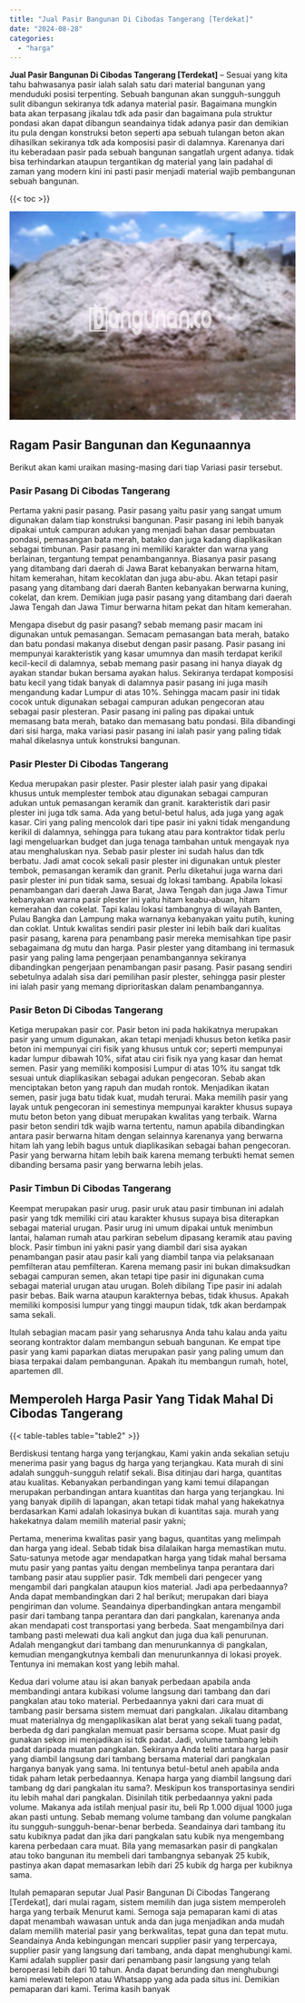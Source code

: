 ```yaml
---
title: "Jual Pasir Bangunan Di Cibodas Tangerang [Terdekat]"
date: "2024-08-28"
categories: 
  - "harga"
---
```


**Jual Pasir Bangunan Di Cibodas Tangerang \[Terdekat\]** – Sesuai yang kita tahu bahwasanya pasir ialah salah satu dari material bangunan yang menduduki posisi terpenting. Sebuah bangunan akan sungguh-sungguh sulit dibangun sekiranya tdk adanya material pasir. Bagaimana mungkin bata akan terpasang jikalau tdk ada pasir dan bagaimana pula struktur pondasi akan dapat dibangun seandainya tidak adanya pasir dan demikian itu pula dengan konstruksi beton seperti apa sebuah tulangan beton akan dihasilkan sekiranya tdk ada komposisi pasir di dalamnya. Karenanya dari itu keberadaan pasir pada sebuah bangunan sangatlah urgent adanya. tidak bisa terhindarkan ataupun tergantikan dg material yang lain padahal di zaman yang modern kini ini pasti pasir menjadi material wajib pembangunan sebuah bangunan.

{{< toc >}}

![Jual Pasir Bangunan Di Cibodas Tangerang [Terdekat]](/images/jual-pasir-bangunan-13.png)

## Ragam Pasir Bangunan dan Kegunaannya

Berikut akan kami uraikan masing-masing dari tiap Variasi pasir tersebut.

### Pasir Pasang Di Cibodas Tangerang

Pertama yakni pasir pasang. Pasir pasang yaitu pasir yang sangat umum digunakan dalam tiap konstruksi bangunan. Pasir pasang ini lebih banyak dipakai untuk campuran adukan yang menjadi bahan dasar pembuatan pondasi, pemasangan bata merah, batako dan juga kadang diaplikasikan sebagai timbunan. Pasir pasang ini memiliki karakter dan warna yang berlainan, tergantung tempat penambangannya. Biasanya pasir pasang yang ditambang dari daerah di Jawa Barat kebanyakan berwarna hitam, hitam kemerahan, hitam kecoklatan dan juga abu-abu. Akan tetapi pasir pasang yang ditambang dari daerah Banten kebanyakan berwarna kuning, cokelat, dan krem. Demikian juga pasir pasang yang ditambang dari daerah Jawa Tengah dan Jawa Timur berwarna hitam pekat dan hitam kemerahan.

Mengapa disebut dg pasir pasang? sebab memang pasir macam ini digunakan untuk pemasangan. Semacam pemasangan bata merah, batako dan batu pondasi makanya disebut dengan pasir pasang. Pasir pasang ini mempunyai karakteristik yang kasar umumnya dan masih terdapat kerikil kecil-kecil di dalamnya, sebab memang pasir pasang ini hanya diayak dg ayakan standar bukan bersama ayakan halus. Sekiranya terdapat komposisi batu kecil yang tidak banyak di dalamnya pasir pasang ini juga masih mengandung kadar Lumpur di atas 10%. Sehingga macam pasir ini tidak cocok untuk digunakan sebagai campuran adukan pengecoran atau sebagai pasir plesteran. Pasir pasang ini paling pas dipakai untuk memasang bata merah, batako dan memasang batu pondasi. Bila dibandingi dari sisi harga, maka variasi pasir pasang ini ialah pasir yang paling tidak mahal dikelasnya untuk konstruksi bangunan.

### Pasir Plester Di Cibodas Tangerang

Kedua merupakan pasir plester. Pasir plester ialah pasir yang dipakai khusus untuk memplester tembok atau digunakan sebagai campuran adukan untuk pemasangan keramik dan granit. karakteristik dari pasir plester ini juga tdk sama. Ada yang betul-betul halus, ada juga yang agak kasar. Ciri yang paling mencolok dari tipe pasir ini yakni tidak mengandung kerikil di dalamnya, sehingga para tukang atau para kontraktor tidak perlu lagi mengeluarkan budget dan juga tenaga tambahan untuk mengayak nya atau menghaluskan nya. Sebab pasir plester ini sudah halus dan tdk berbatu. Jadi amat cocok sekali pasir plester ini digunakan untuk plester tembok, pemasangan keramik dan granit. Perlu diketahui juga warna dari pasir plester ini pun tidak sama, sesuai dg lokasi tambang. Apabila lokasi penambangan dari daerah Jawa Barat, Jawa Tengah dan juga Jawa Timur kebanyakan warna pasir plester ini yaitu hitam keabu-abuan, hitam kemerahan dan cokelat. Tapi kalau lokasi tambangnya di wilayah Banten, Pulau Bangka dan Lampung maka warnanya kebanyakan yaitu putih, kuning dan coklat. Untuk kwalitas sendiri pasir plester ini lebih baik dari kualitas pasir pasang, karena para penambang pasir mereka memisahkan tipe pasir sebagaimana dg mutu dan harga. Pasir plester yang ditambang ini termasuk pasir yang paling lama pengerjaan penambangannya sekiranya dibandingkan pengerjaan penambangan pasir pasang. Pasir pasang sendiri sebetulnya adalah sisa dari pemilihan pasir plester, sehingga pasir plester ini ialah pasir yang memang diprioritaskan dalam penambangannya.

### Pasir Beton Di Cibodas Tangerang

Ketiga merupakan pasir cor. Pasir beton ini pada hakikatnya merupakan pasir yang umum digunakan, akan tetapi menjadi khusus beton ketika pasir beton ini mempunyai ciri fisik yang khusus untuk cor; seperti mempunyai kadar lumpur dibawah 10%, sifat atau ciri fisik nya yang kasar dan hemat semen. Pasir yang memiliki komposisi Lumpur di atas 10% itu sangat tdk sesuai untuk diaplikasikan sebagai adukan pengecoran. Sebab akan menciptakan beton yang rapuh dan mudah rontok. Menjadikan ikatan semen, pasir juga batu tidak kuat, mudah terurai. Maka memilih pasir yang layak untuk pengecoran ini semestinya mempunyai karakter khusus supaya mutu beton beton yang dibuat merupakan kwalitas yang terbaik. Warna pasir beton sendiri tdk wajib warna tertentu, namun apabila dibandingkan antara pasir berwarna hitam dengan selainnya karenanya yang berwarna hitam lah yang lebih bagus untuk diaplikasikan sebagai bahan pengecoran. Pasir yang berwarna hitam lebih baik karena memang terbukti hemat semen dibanding bersama pasir yang berwarna lebih jelas.

### Pasir Timbun Di Cibodas Tangerang

Keempat merupakan pasir urug. pasir uruk atau pasir timbunan ini adalah pasir yang tdk memiliki ciri atau karakter khusus supaya bisa diterapkan sebagai material urugan. Pasir urug ini umum dipakai untuk menimbun lantai, halaman rumah atau parkiran sebelum dipasang keramik atau paving block. Pasir timbun ini yakni pasir yang diambil dari sisa ayakan penambangan pasir atau pasir kali yang diambil tanpa via pelaksanaan pemfilteran atau pemfilteran. Karena memang pasir ini bukan dimaksudkan sebagai campuran semen, akan tetapi tipe pasir ini digunakan cuma sebagai material urugan atau urugan. Boleh dibilang Tipe pasir ini adalah pasir bebas. Baik warna ataupun karakternya bebas, tidak khusus. Apakah memiliki komposisi lumpur yang tinggi maupun tidak, tdk akan berdampak sama sekali.

Itulah sebagian macam pasir yang seharusnya Anda tahu kalau anda yaitu seorang kontraktor dalam membangun sebuah bangunan. Ke empat tipe pasir yang kami paparkan diatas merupakan pasir yang paling umum dan biasa terpakai dalam pembangunan. Apakah itu membangun rumah, hotel, apartemen dll.

## Memperoleh Harga Pasir Yang Tidak Mahal Di Cibodas Tangerang

{{< table-tables table="table2" >}}

Berdiskusi tentang harga yang terjangkau, Kami yakin anda sekalian setuju menerima pasir yang bagus dg harga yang terjangkau. Kata murah di sini adalah sungguh-sungguh relatif sekali. Bisa ditinjau dari harga, quantitas atau kualitas. Kebanyakan perbandingan yang kami temui dilapangan merupakan perbandingan antara kuantitas dan harga yang terjangkau. Ini yang banyak dipilih di lapangan, akan tetapi tidak mahal yang hakekatnya berdasarkan Kami adalah lokasinya bukan di kuantitas saja. murah yang hakekatnya dalam memilih material pasir yakni;

Pertama, menerima kwalitas pasir yang bagus, quantitas yang melimpah dan harga yang ideal. Sebab tidak bisa dilalaikan harga memastikan mutu. Satu-satunya metode agar mendapatkan harga yang tidak mahal bersama mutu pasir yang pantas yaitu dengan membelinya tanpa perantara dari tambang pasir atau supplier pasir. Tdk membeli dari pengecer yang mengambil dari pangkalan ataupun kios material. Jadi apa perbedaannya? Anda dapat membandingkan dari 2 hal berikut; merupakan dari biaya pengiriman dan volume. Seandainya diperbandingkan antara mengambil pasir dari tambang tanpa perantara dan dari pangkalan, karenanya anda akan mendapati cost transportasi yang berbeda. Saat mengambilnya dari tambang pasti melewati dua kali angkut dan juga dua kali penurunan. Adalah mengangkut dari tambang dan menurunkannya di pangkalan, kemudian mengangkutnya kembali dan menurunkannya di lokasi proyek. Tentunya ini memakan kost yang lebih mahal.

Kedua dari volume atau isi akan banyak perbedaan apabila anda membandingi antara kubikasi volume langsung dari tambang dan dari pangkalan atau toko material. Perbedaannya yakni dari cara muat di tambang pasir bersama sistem memuat dari pangkalan. Jikalau ditambang muat materialnya dg mengaplikasikan alat berat yang sekali tuang padat, berbeda dg dari pangkalan memuat pasir bersama scope. Muat pasir dg gunakan sekop ini menjadikan isi tdk padat. Jadi, volume tambang lebih padat daripada muatan pangkalan. Sekiranya Anda teliti antara harga pasir yang diambil langsung dari tambang bersama material dari pangkalan harganya banyak yang sama. Ini tentunya betul-betul aneh apabila anda tidak paham letak perbedaannya. Kenapa harga yang diambil langsung dari tambang dg dari pangkalan itu sama?. Meskipun kos transportasinya sendiri itu lebih mahal dari pangkalan. Disinilah titik perbedaannya yakni pada volume. Makanya ada istilah menjual pasir itu, beli Rp 1.000 dijual 1000 juga akan pasti untung. Sebab memang volume tambang dan volume pangkalan itu sungguh-sungguh-benar-benar berbeda. Seandainya dari tambang itu satu kubiknya padat dan jika dari pangkalan satu kubik nya mengembang karena perbedaan cara muat. Bila yang memasarkan pasir di pangkalan atau toko bangunan itu membeli dari tambangnya sebanyak 25 kubik, pastinya akan dapat memasarkan lebih dari 25 kubik dg harga per kubiknya sama.

Itulah pemaparan seputar Jual Pasir Bangunan Di Cibodas Tangerang \[Terdekat\], dari mulai ragam, sistem memilih dan juga sistem memperoleh harga yang terbaik Menurut kami. Semoga saja pemaparan kami di atas dapat menambah wawasan untuk anda dan juga menjadikan anda mudah dalam memilih material pasir yang berkwalitas, tepat guna dan tepat mutu. Seandainya Anda kebingungan mencari supplier pasir yang terpercaya, supplier pasir yang langsung dari tambang, anda dapat menghubungi kami. Kami adalah supplier pasir dari penambang pasir langsung yang telah beroperasi lebih dari 10 tahun. Anda dapat berunding dan menghubungi kami melewati telepon atau Whatsapp yang ada pada situs ini. Demikian pemaparan dari kami. Terima kasih banyak
